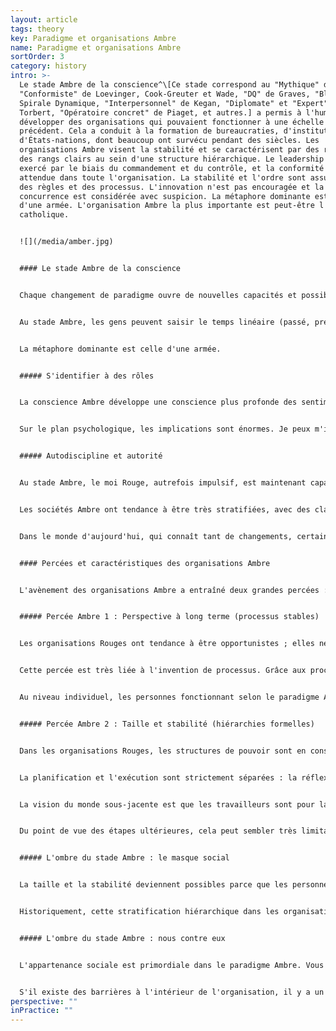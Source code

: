 ```yaml
---
layout: article
tags: theory
key: Paradigme et organisations Ambre
name: Paradigme et organisations Ambre
sortOrder: 3
category: history
intro: >-
  Le stade Ambre de la conscience^\[Ce stade correspond au "Mythique" de Gebser,
  "Conformiste" de Loevinger, Cook-Greuter et Wade, "DQ" de Graves, "Bleu" de la
  Spirale Dynamique, "Interpersonnel" de Kegan, "Diplomate" et "Expert" de
  Torbert, "Opératoire concret" de Piaget, et autres.] a permis à l'humanité de
  développer des organisations qui pouvaient fonctionner à une échelle sans
  précédent. Cela a conduit à la formation de bureaucraties, d'institutions et
  d'États-nations, dont beaucoup ont survécu pendant des siècles. Les
  organisations Ambre visent la stabilité et se caractérisent par des rôles et
  des rangs clairs au sein d'une structure hiérarchique. Le leadership est
  exercé par le biais du commandement et du contrôle, et la conformité est
  attendue dans toute l'organisation. La stabilité et l'ordre sont assurés par
  des règles et des processus. L'innovation n'est pas encouragée et la
  concurrence est considérée avec suspicion. La métaphore dominante est celle
  d'une armée. L'organisation Ambre la plus importante est peut-être l'Église
  catholique. 


  ![](/media/amber.jpg)


  #### Le stade Ambre de la conscience


  Chaque changement de paradigme ouvre de nouvelles capacités et possibilités sans précédent. Lorsque la conscience Ambre a émergé, l'humanité est passée d'un monde tribal vivant de l'horticulture à l'âge de l'agriculture, des États et des civilisations, des institutions, des bureaucraties et des religions organisées. Selon les psychologues du développement, une grande partie de la population adulte actuelle des sociétés développées fonctionne selon ce paradigme. Au stade Ambre, la réalité est perçue à travers des yeux newtoniens. La cause et l'effet sont bien compris.


  Au stade Ambre, les gens peuvent saisir le temps linéaire (passé, présent, futur) et se projeter dans l'avenir. C'est le socle sur lequel l'agriculture peut émerger : l'agriculture exige de l'autodiscipline et de la prévoyance pour conserver les semences de la récolte de cette année afin de fournir la nourriture de l'année suivante. L'excédent calorifique généré par l'agriculture a permis de nourrir une classe de dirigeants, d'administrateurs, de prêtres, de guerriers et d'artisans ; cela a entraîné le passage des chefferies^\[Une chefferie est une entité politique et administrative représentant des communautés territoriales soumise à la domination d'un chef dont l'autorité ne repose plus uniquement sur la parenté (à la différence du clan), mais également sur le prestige, le sacré, une certaine coercition limitée.] aux États et aux civilisations, à partir d'environ 4000 avant J.-C. en Mésopotamie.


  La métaphore dominante est celle d'une armée.


  ##### S'identifier à des rôles


  La conscience Ambre développe une conscience plus profonde des sentiments et des perceptions d'autrui. Piaget, le pionnier de la psychologie de l'enfant, nous a donné une expérience déterminante de la cognition Ambre. Une balle bicolore est placée entre un enfant et un adulte, le côté vert étant tourné vers l'enfant et le côté rouge vers l'adulte. Avant l'étape Ambre, un enfant ne peut pas encore voir le monde du point de vue de quelqu'un d'autre, et il prétendra que lui et l'adulte voient une boule verte. À l'âge de six ou sept ans environ, un enfant élevé dans un environnement stimulant apprendra à voir le monde à travers les yeux de quelqu'un d'autre et identifiera correctement que l'adulte voit le côté rouge de la balle.


  Sur le plan psychologique, les implications sont énormes. Je peux m'identifier à mon point de vue et à mon rôle et le voir comme différent du vôtre. Je peux aussi imaginer comment les autres me voient. Mon ego et mon estime de soi sont désormais largement basés sur les opinions des autres. Je m'efforcerai d'obtenir l'approbation, l'acceptation et la position dans mon cercle social. À ce stade, les gens intériorisent les normes du groupe et la réflexion est dominée par la question de savoir si l'on a l'apparence, les comportements et les pensées qui conviennent. La pensée dualiste du Rouge est toujours présente, mais le "ma façon ou la tienne" individuel est remplacé par un "nous ou eux" collectif. L'égocentrisme rouge a cédé la place à l'ethnocentrisme ambré. Ken Wilber s'exprime ainsi : *L'attention et le soin s'étendent de moi au groupe - mais pas plus loin ! Si vous êtes membre du groupe - un membre de ... ma mythologie, mon idéologie - alors vous êtes également "sauvé". Mais si vous appartenez à une autre culture, un autre groupe, une autre mythologie, un autre dieu, alors vous êtes damné.*^\[Ken Wilber, Une brève histoire de tout (Boston: Shambhala Publications, 1996), 273.]


  ##### Autodiscipline et autorité


  Au stade Ambre, le moi Rouge, autrefois impulsif, est maintenant capable d'exercer une discipline et une maîtrise de soi, non seulement en public mais aussi en privé. Les sociétés ambres ont une morale simple, basée sur une seule façon de faire les choses, acceptée et juste. La vision du monde de l'ambre est statique : il existe des lois immuables qui permettent de créer un monde juste, où les choses sont soit bonnes, soit mauvaises. Faites ce qui est juste et vous serez récompensé, dans cette vie ou dans la suivante. Faites ou dites les mauvaises choses, et vous serez puni ou même rejeté du groupe - et peut-être souffrirez-vous dans l'au-delà. Les gens intériorisent les règles et la moralité et ressentent de la culpabilité et de la honte lorsqu'ils s'égarent. L'autorité de définir ce qui est bien et ce qui est mal est désormais liée à un rôle, plutôt qu'à une personnalité puissante (comme c'était le cas dans le Rouge) ; c'est la robe du prêtre, quel que soit celui qui la porte, qui définit l'autorité.


  Les sociétés Ambre ont tendance à être très stratifiées, avec des classes sociales ou des systèmes de castes et des différences rigides entre les sexes comme caractéristiques déterminantes. Une loterie à la naissance définit la caste dans laquelle vous êtes né. À partir de là, tout est planifié pour vous - comment vous devez vous comporter, penser, vous habiller, manger et vous marier - en fonction de votre caste.


  Dans le monde d'aujourd'hui, qui connaît tant de changements, certains trouvent dans les certitudes ambre un refuge attrayant et appellent à un retour à un ensemble fixe de valeurs morales. Adopter cette perspective, c'est ignorer l'inégalité massive des sociétés traditionnelles qui fixent des normes sociales et sexuelles strictes. Il peut être pour le moins désagréable d'être une femme, un homosexuel, un intouchable ou un libre penseur dans une société ambre.


  #### Percées et caractéristiques des organisations Ambre


  L'avènement des organisations Ambre a entraîné deux grandes percées : les organisations peuvent désormais planifier à moyen et long terme, et elles peuvent créer des structures organisationnelles stables et évolutives. La combinaison de ces deux percées permet aux organisations d'obtenir des résultats sans précédent, au-delà de tout ce que les organisations rouges auraient pu envisager. Historiquement, les organisations ambre sont celles qui ont construit des systèmes d'irrigation, des pyramides et la Grande Muraille de Chine. Les organisations ambre ont fait fonctionner les navires, les comptoirs commerciaux et les plantations du monde colonial. L'Église catholique est construite sur ce paradigme - elle a sans doute été l'organisation ambre déterminante pour le monde occidental. Les premières grandes entreprises de la révolution industrielle ont été dirigées sur ce modèle. Les organisations ambre sont encore très présentes aujourd'hui : la plupart des agences gouvernementales, des écoles publiques, des institutions religieuses et militaires sont dirigées sur la base des principes et des pratiques ambre.


  ##### Percée Ambre 1 : Perspective à long terme (processus stables)


  Les organisations Rouges ont tendance à être opportunistes ; elles ne pensent généralement pas plus de quelques semaines à l'avance. Les organisations Ambre peuvent s'occuper de projets à long terme, comme la construction de cathédrales qui pourrait prendre deux siècles ou la création de réseaux de comptoirs coloniaux à des milliers de kilomètres de là pour faciliter le commerce.


  Cette percée est très liée à l'invention de processus. Grâce aux processus, nous pouvons reproduire l'expérience passée dans le futur. La récolte de l'année dernière sera notre modèle pour celle de cette année ; la classe de l'année prochaine sera gérée avec le même plan de cours que celle de cette année. Grâce aux processus, les connaissances essentielles ne dépendent plus d'une personne en particulier ; elles sont intégrées dans l'organisation et peuvent être transmises d'une génération à l'autre. Toute personne peut être remplacée par une autre qui assume le même rôle dans le processus. Même le chef est remplaçable, dans le cadre d'une succession ordonnée, et les organisations ambre peuvent donc se maintenir pendant des siècles.


  Au niveau individuel, les personnes fonctionnant selon le paradigme Ambre s'efforcent d'assurer l'ordre et la prévisibilité ; le changement est considéré avec suspicion. Il en va de même pour les organisations ambre, qui sont exceptionnellement bien adaptées à un monde stable où l'avenir peut être planifié sur la base de l'expérience passée. Elles fonctionnent sur la base de l'hypothèse cachée qu'il existe une seule bonne façon de faire les choses et que le monde est (ou devrait être) absolu. Ce qui a fonctionné dans le passé fonctionnera à l'avenir. Les organisations ambre ont du mal à accepter la nécessité du changement. L'idée qu'il y a une seule bonne façon de faire les choses les met mal à l'aise face à la concurrence. Historiquement, elles se sont efforcées d'obtenir une position dominante et un monopole.


  ##### Percée Ambre 2 : Taille et stabilité (hiérarchies formelles)


  Dans les organisations Rouges, les structures de pouvoir sont en constante évolution, les personnalités se bousculant pour obtenir de l'influence. Les organisations ambres apportent la stabilité au pouvoir, avec des titres officiels, des hiérarchies fixes et des organigrammes. La structure globale s'installe dans une hiérarchie bien définie. Le directeur d'usine est responsable des chefs de service, qui à leur tour supervisent les chefs d'unité, les cadres hiérarchiques, les contremaîtres et les opérateurs. L'allégeance personnelle au chef n'est plus nécessaire car chacun sait où il se situe dans la hiérarchie. Des organisations beaucoup plus grandes deviennent possibles, ne regroupant pas des centaines mais des milliers de travailleurs, et elles peuvent opérer sur de vastes distances. Les premières organisations mondiales de l'humanité - de l'Église catholique à la Compagnie des Indes orientales - ont été construites sur un modèle ambre.


  La planification et l'exécution sont strictement séparées : la réflexion se fait au sommet, l'action à la base. Les décisions prises au sommet sont transmises par les différents niveaux de gestion. Le contrôle est assuré par le respect des règles et des procédures. Les dirigeants à tous les niveaux sont responsables du respect des règles et peuvent prendre des mesures disciplinaires à l'encontre de ceux qui ne les respectent pas.


  La vision du monde sous-jacente est que les travailleurs sont pour la plupart paresseux, malhonnêtes et ont besoin de directives. Il faut les superviser et leur dire ce que l'on attend d'eux. La gestion participative semble insensée dans une perspective de type ambre ; la direction doit s'appuyer sur le commandement et le contrôle pour obtenir des résultats. Les emplois en première ligne sont spécifiques et souvent routiniers. L'innovation, la pensée critique et l'expression de soi ne sont pas requises (et sont souvent découragées). Les informations sont partagées en fonction des besoins. Les personnes sont des ressources effectivement interchangeables.


  Du point de vue des étapes ultérieures, cela peut sembler très limitatif. Mais, par rapport au stade Rouge, il s'agit d'un progrès majeur. Même les personnes au bas de l'échelle estiment que la prévisibilité du travail de routine est libératrice par rapport à la vigilance constante requise dans l'organisation Rouge. Nous n'avons plus besoin de faire attention aux menaces et aux dangers qui peuvent surgir de manière inattendue, de n'importe où. Nous devons simplement suivre les règles.


  ##### L'ombre du stade Ambre : le masque social


  La taille et la stabilité deviennent possibles parce que les personnes dans les organisations au stade Ambre se contentent de rester à leur place en échange de la sécurité et de la prévisibilité. Les personnes opérant à partir de ce stade s'identifient étroitement à leur rôle et à leur position. Les organisations Ambre ont inventé et généralisé l'utilisation de titres, de grades et d'uniformes pour renforcer l'identification des rôles. La robe d'évêque signale qu'on a à faire à plus qu'un prêtre. L'uniforme d'un général peut difficilement être confondu avec celui d'un lieutenant ou d'un soldat, même de loin. Dans les usines, le propriétaire, l'ingénieur, le comptable, le contremaître et l'opérateur de machine ont tendance à s'habiller différemment, même à notre époque. Lorsque nous portons notre "uniforme", nous nous revêtons également d'une identité distincte, d'un masque social. Nous intériorisons les comportements que l'on attend des personnes de notre rang et de notre métier. En tant qu'ouvrier, je ne porte pas seulement une tenue différente de celle de l'ingénieur. Je mange au mess des ouvriers, lui dans le restaurant de l'usine. Et dans ces endroits, les sujets de conversation, les blagues et le type de révélation de soi sont très différents. La stabilité sociale se fait au prix du port d'un masque, de l'apprentissage de la distance par rapport à notre nature unique, à nos désirs, besoins et sentiments personnels ; au lieu de cela, nous adoptons un moi socialement acceptable.


  Historiquement, cette stratification hiérarchique dans les organisations a été parallèle à la stratification sociale : Les rôles auxquels vous pouviez aspirer dépendaient de la position de votre famille dans la société. Il était souvent très difficile de "briser le moule". Heureusement, cette stratification sociale rigide a disparu dans les sociétés modernes. Les organisations Ambre actuelles ont toujours tendance à renforcer la hiérarchie, bien que de manière plus subtile. Les promotions sont souvent basées sur l'expérience et le service et parfois les plus qualifiés n'obtiennent pas le poste parce qu'ils n'ont pas coché toutes les bonnes cases.


  ##### L'ombre du stade Ambre : nous contre eux


  L'appartenance sociale est primordiale dans le paradigme Ambre. Vous faites partie du groupe, ou vous n'en faites pas partie - c'est "nous" contre "eux". Cette ligne de démarcation se retrouve dans toutes les organisations du modèle ambre : infirmières, médecins, administrateurs, personnel, première ligne, siège, etc. Les organisations de type ambre ont des cloisonnements définitifs et les groupes se regardent avec suspicion. La coopération et la confiance sont autorisées à travers des procédures et des règles que les gens doivent respecter.


  S'il existe des barrières à l'intérieur de l'organisation, il y a un fossé entre l'organisation et le monde extérieur. Les organisations Ambre essaient, dans la mesure du possible, d'être autonomes et indépendantes. Les premières usines automobiles avaient leurs propres plantations de caoutchouc et aciéries, géraient leurs propres boulangeries et fournissaient des logements sociaux. Les employés "appartiennent" également à l'organisation : l'emploi est supposé durer toute la vie, et une grande partie de la vie sociale des gens tourne autour de l'organisation. La possibilité de licenciement comporte donc une double menace : les employés risquent de perdre à la fois l'identité que leur donne leur travail et le tissu social dans lequel ils sont intégrés. Une personne qui décide de quitter l'organisation est souvent désorientée, voire accusée de trahison. De nombreuses organisations de type ambre actuelles ont encore l'emploi à vie comme norme sous-jacente. Pour ceux qui décident de partir, le processus est souvent douloureux : ils doivent se défaire d'une ancienne vie et en réinventer une nouvelle.
perspective: ""
inPractice: ""
---
```

